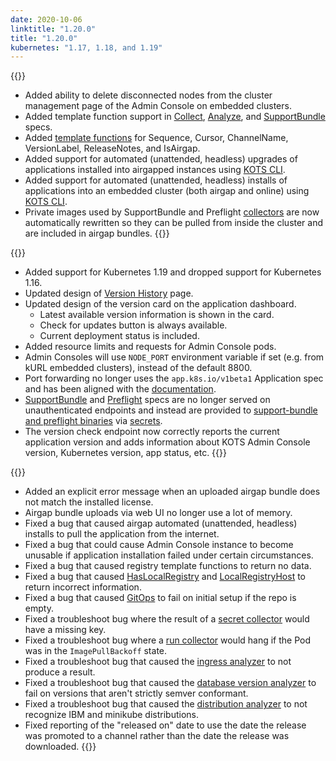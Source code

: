 ```yaml
---
date: 2020-10-06
linktitle: "1.20.0"
title: "1.20.0"
kubernetes: "1.17, 1.18, and 1.19"
---
```


{{<features>}}
* Added ability to delete disconnected nodes from the cluster management page of the Admin Console on embedded clusters.
* Added template function support in [Collect](https://troubleshoot.sh/docs/collect/), [Analyze](https://troubleshoot.sh/docs/analyze/), and [SupportBundle](https://troubleshoot.sh/docs/support-bundle/collecting/) specs.
* Added [template functions](/reference/template-functions/license-context/) for Sequence, Cursor, ChannelName, VersionLabel, ReleaseNotes, and IsAirgap.
* Added support for automated (unattended, headless) upgrades of applications installed into airgapped instances using [KOTS CLI](/kots-cli/upstream/upgrade/).
* Added support for automated (unattended, headless) installs of applications into an embedded cluster (both airgap and online) using [KOTS CLI](/kotsadm/installing/installing-embedded-cluster/).
* Private images used by SupportBundle and Preflight [collectors](https://troubleshoot.sh/docs/collect/collectors/) are now automatically rewritten so they can be pulled from inside the cluster and are included in airgap bundles.
{{</features>}}

{{<changes>}}
* Added support for Kubernetes 1.19 and dropped support for Kubernetes 1.16.
* Updated design of [Version History](/kotsadm/updating/updating-kots-apps/#checking-for-updates) page.
* Updated design of the version card on the application dashboard.
  - Latest available version information is shown in the card.
  - Check for updates button is always available.
  - Current deployment status is included.
* Added resource limits and requests for Admin Console pods.
* Admin Consoles will use `NODE_PORT` environment variable if set (e.g. from kURL embedded clusters), instead of the default 8800.
* Port forwarding no longer uses the `app.k8s.io/v1beta1` Application spec and has been aligned with the [documentation](/vendor/config/dashboard-buttons/#additional-ports-and-port-forwarding).
* [SupportBundle](https://troubleshoot.sh/docs/support-bundle/collecting/) and [Preflight](https://troubleshoot.sh/docs/preflight/introduction/) specs are no longer served on unauthenticated endpoints and instead are provided to [support-bundle and preflight binaries](https://troubleshoot.sh/docs/#installation) via [secrets](/kotsadm/troubleshooting/support-bundle/).
* The version check endpoint now correctly reports the current application version and adds information about KOTS Admin Console version, Kubernetes version, app status, etc.
{{</changes>}}

{{<fixes>}}
* Added an explicit error message when an uploaded airgap bundle does not match the installed license.
* Airgap bundle uploads via web UI no longer use a lot of memory.
* Fixed a bug that caused airgap automated (unattended, headless) installs to pull the application from the internet.
* Fixed a bug that could cause Admin Console instance to become unusable if application installation failed under certain circumstances.
* Fixed a bug that caused registry template functions to return no data.
* Fixed a bug that caused [HasLocalRegistry](/reference/template-functions/config-context/#haslocalregistry) and [LocalRegistryHost](/reference/template-functions/config-context/#localregistryhost) to return incorrect information.
* Fixed a bug that caused [GitOps](/kotsadm/gitops/single-app-workflows/) to fail on initial setup if the repo is empty.
* Fixed a troubleshoot bug where the result of a [secret collector](https://troubleshoot.sh/docs/collect/secret/) would have a missing key.
* Fixed a troubleshoot bug where a [run collector](https://troubleshoot.sh/docs/collect/run/) would hang if the Pod was in the `ImagePullBackoff` state.
* Fixed a troubleshoot bug that caused the [ingress analyzer](https://troubleshoot.sh/docs/analyze/ingress/) to not produce a result.
* Fixed a troubleshoot bug that caused the [database version analyzer](https://troubleshoot.sh/explore?tag=database) to fail on versions that aren't strictly semver conformant.
* Fixed a troubleshoot bug that caused the [distribution analyzer](https://troubleshoot.sh/docs/analyze/distribution/) to not recognize IBM and minikube distributions.
* Fixed reporting of the "released on" date to use the date the release was promoted to a channel rather than the date the release was downloaded.
{{</fixes>}}
